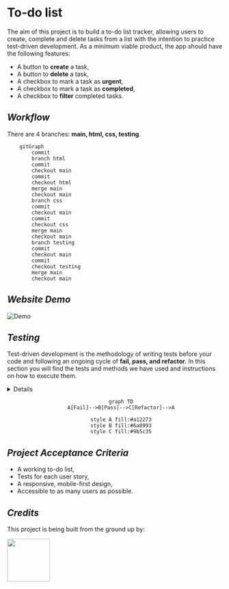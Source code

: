 # To-do list

The aim of this project is to build a to-do list tracker, allowing users to create, complete and delete tasks from a list with the intention to practice test-driven development. As a minimum viable product, the app should have the following features:

- A button to **create** a task,
- A button to **delete** a task,
- A checkbox to mark a task as **urgent**,
- A checkbox to mark a task as **completed**,
- A checkbox to **filter** completed tasks.

## _Workflow_

There are 4 branches: **main, html, css, testing**.

```mermaid
    gitGraph
        commit
        branch html
        commit
        checkout main
        commit
        checkout html
        merge main
        checkout main
        branch css
        commit
        checkout main
        commit
        checkout css
        merge main
        checkout main
        branch testing
        commit
        checkout main
        commit
        checkout testing
        merge main
        checkout main

```

## _Website Demo_

<div align=center">

![Demo](https://media0.giphy.com/media/enj50kao8gMfu/giphy.gif?cid=ecf05e47w3jb6h5mg8vtqr96ojqgq288flac0qcjw4ez7m88&rid=giphy.gif&ct=g)

</div>

## _Testing_

Test-driven development is the methodology of writing tests before your code and following an ongoing cycle of **fail, pass, and refactor.** In this section you will find the tests and methods we have used and instructions on how to execute them.

<details>

- Press /button/, enable debug mode,

  ```js
  window.addEventListener("keydown", (event) => {
  ...
  });
  ```

- Press /button/, run test 1,
- Press /button/, run test 2, etc...

</details>

<div align="center">

```mermaid
    graph TD
    A[Fail]-->B[Pass]-->C[Refactor]-->A

    style A fill:#a12273
    style B fill:#6a8993
    style C fill:#9b5c35
```

</div>

## _Project Acceptance Criteria_

- A working to-do list,
- Tests for each user story,
- A responsive, mobile-first design,
- Accessible to as many users as possible.

## _Credits_

This project is being built from the ground up by:

<a href="https://github.com/fac26/todo-list--karol-konstantina/graphs/contributors">
  <img src="https://contrib.rocks/image?repo=fac26/todo-list--karol-konstantina" width="100px"/>
</a>
